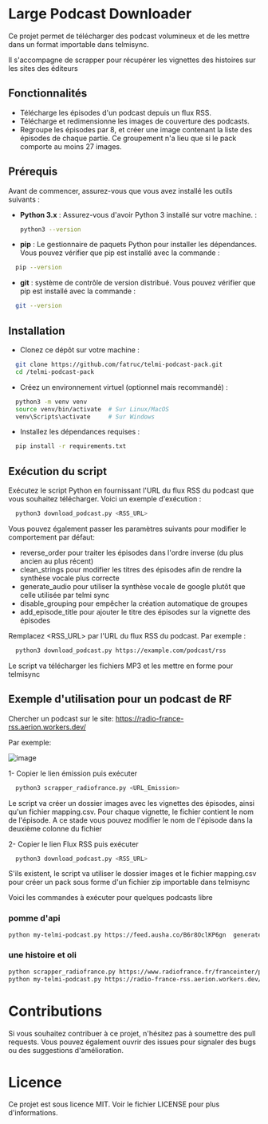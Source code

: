 # Large Podcast Downloader

Ce projet permet de télécharger des podcast volumineux et de les mettre dans un format importable dans telmisync.

Il s'accompagne de scrapper pour récupérer les vignettes des histoires sur les sites des éditeurs

## Fonctionnalités

- Télécharge les épisodes d'un podcast depuis un flux RSS.
- Télécharge et redimensionne les images de couverture des podcasts.
- Regroupe les épisodes par 8, et créer une image contenant la liste des épisodes de chaque partie. Ce groupement n'a lieu que si le pack comporte au moins 27 images.

## Prérequis

Avant de commencer, assurez-vous que vous avez installé les outils suivants :

- **Python 3.x** : Assurez-vous d'avoir Python 3 installé sur votre machine. :

  ```bash
  python3 --version
  ```
- **pip** : Le gestionnaire de paquets Python pour installer les dépendances. Vous pouvez vérifier que pip est installé avec la commande :
```bash
  pip --version
```

- **git** :  système de contrôle de version distribué. Vous pouvez vérifier que pip est installé avec la commande :
```bash
  git --version
```

## Installation

- Clonez ce dépôt sur votre machine :

```bash
  git clone https://github.com/fatruc/telmi-podcast-pack.git
  cd /telmi-podcast-pack
```

- Créez un environnement virtuel (optionnel mais recommandé) :

```bash
  python3 -m venv venv
  source venv/bin/activate  # Sur Linux/MacOS
  venv\Scripts\activate     # Sur Windows
```

- Installez les dépendances requises :

```bash
  pip install -r requirements.txt
```

## Exécution du script

Exécutez le script Python en fournissant l'URL du flux RSS du podcast que vous souhaitez télécharger. Voici un exemple d'exécution :

```bash
  python3 download_podcast.py <RSS_URL>
```

Vous pouvez également passer les paramètres suivants pour modifier le comportement par défaut:
- reverse_order pour traiter les épisodes dans l'ordre inverse (du plus ancien au plus récent)
- clean_strings pour modifier les titres des épisodes afin de rendre la synthèse vocale plus correcte
- generate_audio pour utiliser la synthèse vocale de google plutôt que celle utilisée par telmi sync
- disable_grouping pour empêcher la création automatique de groupes
- add_episode_title pour ajouter le titre des épisodes sur la vignette des épisodes

Remplacez <RSS_URL> par l'URL du flux RSS du podcast. Par exemple :

```bash
  python3 download_podcast.py https://example.com/podcast/rss
```

Le script va télécharger les fichiers MP3 et les mettre en forme pour telmisync

## Exemple d'utilisation pour un podcast de RF

Chercher un podcast sur le site: https://radio-france-rss.aerion.workers.dev/

Par exemple:

![image](https://github.com/user-attachments/assets/6e72f137-f598-490e-8cba-d045b1d03f49)

1- Copier le lien émission puis exécuter

```bash
  python3 scrapper_radiofrance.py <URL_Emission>
```

Le script va créer un dossier images avec les vignettes des épisodes, ainsi qu'un fichier mapping.csv. Pour chaque vignette, le fichier contient le nom de l'épisode. A ce stade vous pouvez modifier le nom de l'épisode dans la deuxième colonne du fichier

2- Copier le lien Flux RSS puis exécuter

```bash
  python3 download_podcast.py <RSS_URL>
```

S'ils existent, le script va utiliser le dossier images et le fichier mapping.csv pour créer un pack sous forme d'un fichier zip importable dans telmisync

Voici les commandes à exécuter pour quelques podcasts libre

### pomme d'api
```bash
python my-telmi-podcast.py https://feed.ausha.co/B6r8OclKP6gn  generate_audio clean_strings add_episode_title
```

### une histoire et oli
```bash
python scrapper_radiofrance.py https://www.radiofrance.fr/franceinter/podcasts/une-histoire-et-oli
python my-telmi-podcast.py https://radio-france-rss.aerion.workers.dev/rss/d555ed4e-dbe5-4908-912e-b3169f9ceede clean_strings generate_audio
```

# Contributions
Si vous souhaitez contribuer à ce projet, n'hésitez pas à soumettre des pull requests. Vous pouvez également ouvrir des issues pour signaler des bugs ou des suggestions d'amélioration.

# Licence
Ce projet est sous licence MIT. Voir le fichier LICENSE pour plus d'informations.


